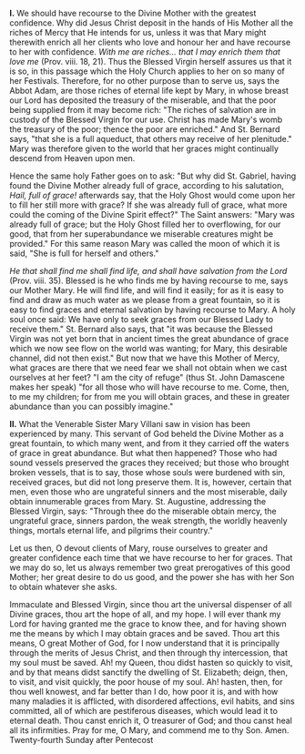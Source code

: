 
**I\.** We should have recourse to the Divine Mother with the greatest confidence. Why did Jesus Christ deposit in the hands of His Mother all the riches of Mercy that He intends for us, unless it was that Mary might therewith enrich all her clients who love and honour her and have recourse to her with confidence. *With me are riches... that I may enrich them that love me* (Prov. viii. 18, 21). Thus the Blessed Virgin herself assures us that it is so, in this passage which the Holy Church applies to her on so many of her Festivals. Therefore, for no other purpose than to serve us, says the Abbot Adam, are those riches of eternal life kept by Mary, in whose breast our Lord has deposited the treasury of the miserable, and that the poor being supplied from it may become rich: \"The riches of salvation are in custody of the Blessed Virgin for our use. Christ has made Mary\'s womb the treasury of the poor; thence the poor are enriched.\" And St. Bernard says, \"that she is a full aqueduct, that others may receive of her plenitude.\" Mary was therefore given to the world that her graces might continually descend from Heaven upon men.

Hence the same holy Father goes on to ask: \"But why did St. Gabriel, having found the Divine Mother already full of grace, according to his salutation, *Hail, full of grace!* afterwards say, that the Holy Ghost would come upon her to fill her still more with grace? If she was already full of grace, what more could the coming of the Divine Spirit effect?\" The Saint answers: \"Mary was already full of grace; but the Holy Ghost filled her to overflowing, for our good, that from her superabundance we miserable creatures might be provided.\" For this same reason Mary was called the moon of which it is said, \"She is full for herself and others.\"

*He that shall find me shall find life, and shall have salvation from the Lord* (Prov. viii. 35). Blessed is he who finds me by having recourse to me, says our Mother Mary. He will find life, and will find it easily; for as it is easy to find and draw as much water as we please from a great fountain, so it is easy to find graces and eternal salvation by having recourse to Mary. A holy soul once said: We have only to seek graces from our Blessed Lady to receive them.\" St. Bernard also says, that \"it was because the Blessed Virgin was not yet born that in ancient times the great abundance of grace which we now see flow on the world was wanting; for Mary, this desirable channel, did not then exist.\" But now that we have this Mother of Mercy, what graces are there that we need fear we shall not obtain when we cast ourselves at her feet? \"I am the city of refuge\" (thus St. John Damascene makes her speak) \"for all those who will have recourse to me. Come, then, to me my children; for from me you will obtain graces, and these in greater abundance than you can possibly imagine.\"

**II\.** What the Venerable Sister Mary Villani saw in vision has been experienced by many. This servant of God beheld the Divine Mother as a great fountain, to which many went, and from it they carried off the waters of grace in great abundance. But what then happened? Those who had sound vessels preserved the graces they received; but those who brought broken vessels, that is to say, those whose souls were burdened with sin, received graces, but did not long preserve them. It is, however, certain that men, even those who are ungrateful sinners and the most miserable, daily obtain innumerable graces from Mary. St. Augustine, addressing the Blessed Virgin, says: \"Through thee do the miserable obtain mercy, the ungrateful grace, sinners pardon, the weak strength, the worldly heavenly things, mortals eternal life, and pilgrims their country.\"

Let us then, O devout clients of Mary, rouse ourselves to greater and greater confidence each time that we have recourse to her for graces. That we may do so, let us always remember two great prerogatives of this good Mother; her great desire to do us good, and the power she has with her Son to obtain whatever she asks.

Immaculate and Blessed Virgin, since thou art the universal dispenser of all Divine graces, thou art the hope of all, and my hope. I will ever thank my Lord for having granted me the grace to know thee, and for having shown me the means by which I may obtain graces and be saved. Thou art this means, O great Mother of God, for I now understand that it is principally through the merits of Jesus Christ, and then through thy intercession, that my soul must be saved. Ah! my Queen, thou didst hasten so quickly to visit, and by that means didst sanctify the dwelling of St. Elizabeth; deign, then, to visit, and visit quickly, the poor house of my soul. Ah! hasten, then, for thou well knowest, and far better than I do, how poor it is, and with how many maladies it is afflicted, with disordered affections, evil habits, and sins committed, all of which are pestiferous diseases, which would lead it to eternal death. Thou canst enrich it, O treasurer of God; and thou canst heal all its infirmities. Pray for me, O Mary, and commend me to thy Son. Amen.
Twenty-fourth Sunday after Pentecost

